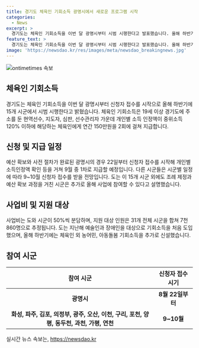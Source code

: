 ```yaml
---
title: 경기도 체육인 기회소득 광명시에서 새로운 프로그램 시작
categories:
  - News
excerpt: >
  경기도는 체육인 기회소득을 이번 달 광명시부터 시범 시행한다고 발표했습니다. 올해 하반기에는 15개 시군에서 시범 시행 예정이며, 광명시는 오는 22일부터 신청자 접수를 시작하여 9월 중에 1차로 지급할 예정입니다. 또한, 이번 시범사업에 참여가 확정된 14개 시군은 9~10월에 신청자를 접수할 예정이며, 추가 지원 대상 시군은 조례 제정과 예산 확보 과정 후 참여할 수 있다고 밝혔습니다. 이 사업은 중위소득 120% 이하의 체육인에게 연간 150만원을 2회에 걸쳐 지급하며, 총 7천860명이 지원 대상으로 추정됩니다.
feature_text: >
  경기도는 체육인 기회소득을 이번 달 광명시부터 시범 시행한다고 발표했습니다. 올해 하반기에는 15개 시군에서 시범 시행 예정이며, 광명시는 오는 22일부터 신청자 접수를 시작하여 9월 중에 1차로 지급할 예정입니다. 또한, 이번 시범사업에 참여가 확정된 14개 시군은 9~10월에 신청자를 접수할 예정이며, 추가 지원 대상 시군은 조례 제정과 예산 확보 과정 후 참여할 수 있다고 밝혔습니다. 이 사업은 중위소득 120% 이하의 체육인에게 연간 150만원을 2회에 걸쳐 지급하며, 총 7천860명이 지원 대상으로 추정됩니다.
image: 'https://newsdao.kr/res/images/meta/newsdao_breakingnews.jpg'
---
```


<p><img src="https://newsdao.kr/res/images/meta/newsdao_breakingnews.jpg" alt="ontimetimes 속보" /></p>

<h2 data-ke-size="size26">체육인 기회소득</h2>

<p data-ke-size="size16">경기도는 체육인 기회소득을 이번 달 광명시부터 신청자 접수를 시작으로 올해 하반기에 15개 시군에서 시범 시행한다고 밝혔습니다. 체육인 기회소득은 19세 이상 경기도에 주소를 둔 현역선수, 지도자, 심판, 선수관리자 가운데 개인별 소득 인정액이 중위소득 120% 이하에 해당하는 체육인에게 연간 150만원을 2회에 걸쳐 지급합니다.</p>

<h2 data-ke-size="size26">신청 및 지급 일정</h2>

<p data-ke-size="size16">예산 확보와 사전 절차가 완료된 광명시의 경우 22일부터 신청자 접수를 시작해 개인별 소득인정액 확인 등을 거쳐 9월 중 1차로 지급할 예정입니다. 다른 시군들은 시군별 일정에 따라 9~10월 신청자 접수를 받을 전망입니다. 도는 이 15개 시군 외에도 조례 제정과 예산 확보 과정을 거친 시군은 추가로 올해 사업에 참여할 수 있다고 설명했습니다.</p>

<h2 data-ke-size="size26">사업비 및 지원 대상</h2>

<p data-ke-size="size16">사업비는 도와 시군이 50%씩 분담하며, 지원 대상 인원은 31개 전체 시군을 합쳐 7천860명으로 추정됩니다. 도는 지난해 예술인과 장애인을 대상으로 기회소득을 처음 도입했으며, 올해 하반기에는 체육인 외 농어민, 아동돌봄 기회소득을 추가로 신설했습니다.</p>

<h2 data-ke-size="size26">참여 시군</h2>

<table>
    <thead>
        <tr>
            <th><b>참여 시군</b></th>
            <th><b>신청자 접수 시기</b></th>
        </tr>
    </thead>
    <tbody>
        <tr>
            <td style="text-align: center; height: 17px;"><b>광명시</b></td>
            <td style="text-align: center; height: 17px;"><b>8월 22일부터</b></td>
        </tr>
        <tr>
            <td style="text-align: center; height: 17px;"><b>화성, 파주, 김포, 의정부, 광주, 오산, 이천, 구리, 포천, 양평, 동두천, 과천, 가평, 연천</b></td>
            <td style="text-align: center; height: 17px;"><b>9~10월</b></td>
        </tr>
    </tbody>
</table>
실시간 뉴스 속보는, <a href="https://newsdao.kr" rel="dofollow">https://newsdao.kr</a>


